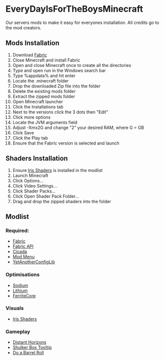 # EveryDayIsForTheBoysMinecraft
Our servers mods to make it easy for everyones installation. All credits go to the mod creators.

## Mods Installation
1. Download [Fabric](https://fabricmc.net/use/installer/)
2. Close Minecraft and install Fabric
3. Open and close Minecraft once to create all the directories
4. Type and open run in the Windows search bar
5. Type %appdata% and hit enter
6. Locate the .minecraft folder
7. Drop the downloaded Zip file into the folder
8. Delete the existing mods folder
9. Extract the zipped mods folder
10. Open Minecraft launcher
11. Click the Installations tab
12. Next to the versions click the 3 dots then "Edit"
13. Click more options
14. Locate the JVM arguments field
15. Adjust -Xmx2G and change "2" your desired RAM, where G = GB
16. Click Save
17. Click the Play tab
18. Ensure that the Fabric version is selected and launch

## Shaders Installation
1. Ensure [Iris Shaders](https://modrinth.com/mod/iris) is installed in the modlist
2. Launch Minecraft
2. Click Options...
3. Click Video Settings...
4. Click Shader Packs...
5. Click Open Shader Pack Folder...
6. Drag and drop the zipped shaders into the folder

## Modlist
### Required:
- [Fabric](https://fabricmc.net/use/installer/)
- [Fabric API](https://modrinth.com/mod/fabric-api)
- [Cicada](https://modrinth.com/mod/cicada)
- [Mod Menu](https://modrinth.com/mod/modmenu)
- [YetAnotherConfigLib](https://modrinth.com/mod/yacl)

### Optimisations
- [Sodium](https://modrinth.com/mod/sodium)
- [Lithium](https://modrinth.com/mod/lithium)
- [FerriteCore](https://modrinth.com/mod/ferrite-core)

### Visuals
- [Iris Shaders](https://modrinth.com/mod/iris)

### Gameplay
- [Distant Horizons](https://modrinth.com/mod/distanthorizons)
- [Shulker Box Tooltip](https://modrinth.com/mod/shulkerboxtooltip)
- [Do a Barrel Roll](https://modrinth.com/mod/do-a-barrel-roll)
